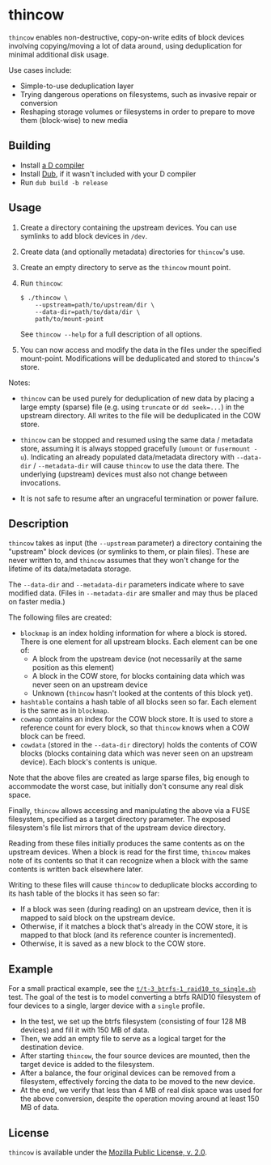 thincow
=======

`thincow` enables non-destructive, copy-on-write edits of block devices involving copying/moving a lot of data around, using deduplication for minimal additional disk usage.

Use cases include:

- Simple-to-use deduplication layer
- Trying dangerous operations on filesystems, such as invasive repair or conversion
- Reshaping storage volumes or filesystems in order to prepare to move them (block-wise) to new media

Building
--------

- Install [a D compiler](https://dlang.org/download.html)
- Install [Dub](https://github.com/dlang/dub), if it wasn't included with your D compiler
- Run `dub build -b release`

Usage
-----

1. Create a directory containing the upstream devices.
   You can use symlinks to add block devices in `/dev`.

2. Create data (and optionally metadata) directories for `thincow`'s use.

3. Create an empty directory to serve as the `thincow` mount point.

3. Run `thincow`:

       $ ./thincow \
           --upstream=path/to/upstream/dir \
           --data-dir=path/to/data/dir \
           path/to/mount-point

   See `thincow --help` for a full description of all options.

4. You can now access and modify the data in the files under the specified mount-point.
   Modifications will be deduplicated and stored to `thincow`'s store.

Notes:

- `thincow` can be used purely for deduplication of new data by placing a large empty (sparse) file (e.g. using `truncate` or `dd seek=...`) in the upstream directory.
  All writes to the file will be deduplicated in the COW store.

- `thincow` can be stopped and resumed using the same data / metadata store, 
  assuming it is always stopped gracefully (`umount` or `fusermount -u`).
  Indicating an already populated data/metadata directory with `--data-dir` / `--metadata-dir` 
  will cause `thincow` to use the data there.
  The underlying (upstream) devices must also not change between invocations.

- It is not safe to resume after an ungraceful termination or power failure.

Description
-----------

`thincow` takes as input (the `--upstream` parameter) a directory containing the "upstream" block devices (or symlinks to them, or plain files).
These are never written to, and `thincow` assumes that they won't change for the lifetime of its data/metadata storage.

The `--data-dir` and `--metadata-dir` parameters indicate where to save modified data. (Files in `--metadata-dir` are smaller and may thus be placed on faster media.) 

The following files are created:

- `blockmap` is an index holding information for where a block is stored. There is one element for all upstream blocks. Each element can be one of:
  - A block from the upstream device (not necessarily at the same position as this element)
  - A block in the COW store, for blocks containing data which was never seen on an upstream device
  - Unknown (`thincow` hasn't looked at the contents of this block yet).
- `hashtable` contains a hash table of all blocks seen so far. Each element is the same as in `blockmap`.
- `cowmap` contains an index for the COW block store. It is used to store a reference count for every block, so that `thincow` knows when a COW block can be freed.
- `cowdata` (stored in the `--data-dir` directory) holds the contents of COW blocks (blocks containing data which was never seen on an upstream device). Each block's contents is unique.

Note that the above files are created as large sparse files, big enough to accommodate the worst case, but initially don't consume any real disk space.

Finally, `thincow` allows accessing and manipulating the above via a FUSE filesystem, specified as a target directory parameter. 
The exposed filesystem's file list mirrors that of the upstream device directory.

Reading from these files initially produces the same contents as on the upstream devices. When a block is read for the first time, `thincow` makes note of its contents so that it can recognize when a block with the same contents is written back elsewhere later.

Writing to these files will cause `thincow` to deduplicate blocks according to its hash table of the blocks it has seen so far:

- If a block was seen (during reading) on an upstream device, then it is mapped to said block on the upstream device. 
- Otherwise, if it matches a block that's already in the COW store, it is mapped to that block (and its reference counter is incremented).
- Otherwise, it is saved as a new block to the COW store.

Example
-------

For a small practical example, see the [`t/t-3_btrfs-1_raid10_to_single.sh`](https://github.com/cybershadow/thincow/blob/master/t/t-3_btrfs-1_raid10_to_single.sh) test. 
The goal of the test is to model converting a btrfs RAID10 filesystem of four devices to a single, larger device with a `single` profile.

- In the test, we set up the btrfs filesystem (consisting of four 128 MB devices) and fill it with 150 MB of data.
- Then, we add an empty file to serve as a logical target for the destination device.
- After starting `thincow`, the four source devices are mounted, then the target device is added to the filesystem.
- After a balance, the four original devices can be removed from a filesystem, effectively forcing the data to be moved to the new device.
- At the end, we verify that less than 4 MB of real disk space was used for the above conversion, despite the operation moving around at least 150 MB of data.

License
-------

`thincow` is available under the [Mozilla Public License, v. 2.0](http://mozilla.org/MPL/2.0/).
